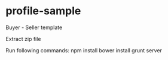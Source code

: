 profile-sample
==============

Buyer - Seller template

Extract zip file

Run following commands:
npm install
bower install
grunt server
